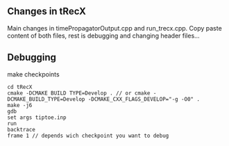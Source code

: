 ## Changes in tRecX
Main changes in timePropagatorOutput.cpp and run_trecx.cpp. Copy paste content of both files, rest is debugging and changing header files...



## Debugging
make checkpoints
```
cd tRecX
cmake -DCMAKE BUILD TYPE=Develop . // or cmake -DCMAKE_BUILD_TYPE=Develop -DCMAKE_CXX_FLAGS_DEVELOP="-g -O0" .
make -j6
gdb
set args tiptoe.inp
run
backtrace
frame 1 // depends wich checkpoint you want to debug
```